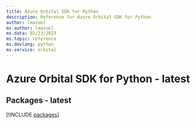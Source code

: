 ```yaml
---
title: Azure Orbital SDK for Python
description: Reference for Azure Orbital SDK for Python
author: lmazuel
ms.author: lmazuel
ms.data: 02/23/2023
ms.topic: reference
ms.devlang: python
ms.service: orbital
---
```

# Azure Orbital SDK for Python - latest
## Packages - latest
[!INCLUDE [packages](orbital-index.md)]